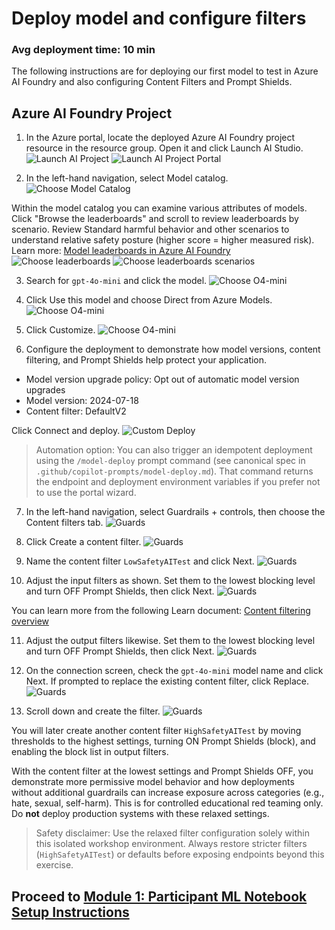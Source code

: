 # Deploy model and configure filters

### Avg deployment time: 10 min

The following instructions are for deploying our first model to test in Azure AI Foundry and also configuring Content Filters and Prompt Shields.

## Azure AI Foundry Project
1. In the Azure portal, locate the deployed Azure AI Foundry project resource in the resource group. Open it and click Launch AI Studio.
![Launch AI Project](../images/launchaiproject1.png "Launch AI Project")
![Launch AI Project Portal](../images/launchaiproject2.png "Launch AI Project Portal")

2. In the left-hand navigation, select Model catalog.
![Choose Model Catalog](../images/modelcatalogblade.png "Choose Model Catalog")

Within the model catalog you can examine various attributes of models. Click "Browse the leaderboards" and scroll to review leaderboards by scenario. Review Standard harmful behavior and other scenarios to understand relative safety posture (higher score = higher measured risk). Learn more: [Model leaderboards in Azure AI Foundry](https://ai.azure.com/doc/azure/ai-foundry/concepts/model-benchmarks?tid=b8f7636c-2e7b-476f-858c-93b63e87d81b)
![Choose leaderboards](../images/browseleaderboard.png "Choose leaderboards")
![Choose leaderboards scenarios](../images/scenarios.png "Choose leaderboards scenarios")

3. Search for `gpt-4o-mini` and click the model.
![Choose O4-mini](../images/o4mini.png "Choose O4-mini")

4. Click Use this model and choose Direct from Azure Models.
![Choose O4-mini](../images/o4mini1.png "Choose O4-mini")

5. Click Customize.
![Choose O4-mini](../images/o4mini2.png "Choose O4-mini")

6. Configure the deployment to demonstrate how model versions, content filtering, and Prompt Shields help protect your application.

- Model version upgrade policy: Opt out of automatic model version upgrades
- Model version: 2024-07-18
- Content filter: DefaultV2

Click Connect and deploy.
![Custom Deploy](../images/customdeploy.png "Custom Deploy")

> Automation option: You can also trigger an idempotent deployment using the `/model-deploy` prompt command (see canonical spec in `.github/copilot-prompts/model-deploy.md`). That command returns the endpoint and deployment environment variables if you prefer not to use the portal wizard.

7. In the left-hand navigation, select Guardrails + controls, then choose the Content filters tab.
![Guards](../images/guard1.png "Guards")

8. Click Create a content filter.
![Guards](../images/guard2.png "Guards")

9. Name the content filter `LowSafetyAITest` and click Next.
![Guards](../images/guard3.png "Guards")

10. Adjust the input filters as shown. Set them to the lowest blocking level and turn OFF Prompt Shields, then click Next.
![Guards](../images/guard4.png "Guards")

You can learn more from the following Learn document: [Content filtering overview](https://learn.microsoft.com/en-us/azure/ai-foundry/openai/concepts/content-filter?tabs=warning%2Cuser-prompt%2Cpython-new#risk-categories) 

11. Adjust the output filters likewise. Set them to the lowest blocking level and turn OFF Prompt Shields, then click Next.
![Guards](../images/guard5.png "Guards")

12. On the connection screen, check the `gpt-4o-mini` model name and click Next.  If prompted to replace the existing content filter, click Replace.
![Guards](../images/guard6.png "Guards")

13. Scroll down and create the filter.
![Guards](../images/guard7.png "Guards")

You will later create another content filter `HighSafetyAITest` by moving thresholds to the highest settings, turning ON Prompt Shields (block), and enabling the block list in output filters.

With the content filter at the lowest settings and Prompt Shields OFF, you demonstrate more permissive model behavior and how deployments without additional guardrails can increase exposure across categories (e.g., hate, sexual, self-harm). This is for controlled educational red teaming only. Do **not** deploy production systems with these relaxed settings.

> Safety disclaimer: Use the relaxed filter configuration solely within this isolated workshop environment. Always restore stricter filters (`HighSafetyAITest`) or defaults before exposing endpoints beyond this exercise.

## Proceed to [Module 1: Participant ML Notebook Setup Instructions](./Module%201%20-%20Participant%20ML%20Notebook%20Setup%20Instructions.md)
